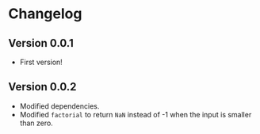 # Changelog

## Version 0.0.1

- First version!

## Version 0.0.2

- Modified dependencies.
- Modified `factorial` to return `NaN` instead of -1 when the input is smaller than zero.
